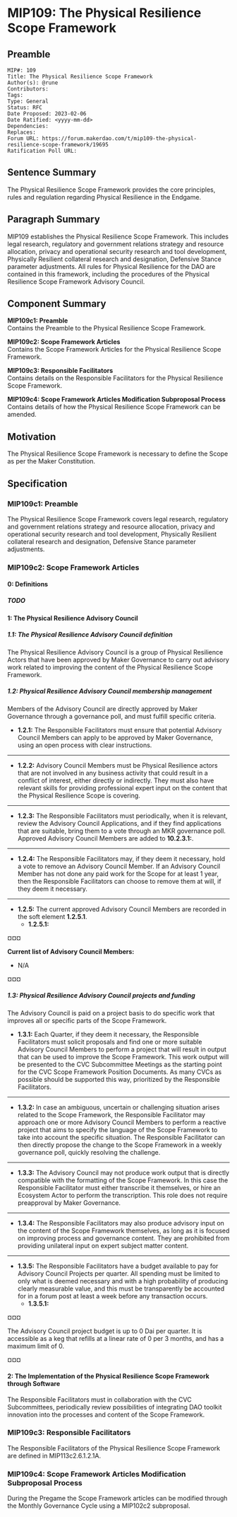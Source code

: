 # MIP109: The Physical Resilience Scope Framework

## Preamble
```
MIP#: 109
Title: The Physical Resilience Scope Framework
Author(s): @rune
Contributors:
Tags:
Type: General
Status: RFC
Date Proposed: 2023-02-06
Date Ratified: <yyyy-mm-dd>
Dependencies:
Replaces:
Forum URL: https://forum.makerdao.com/t/mip109-the-physical-resilience-scope-framework/19695
Ratification Poll URL:
```

## Sentence Summary

The Physical Resilience Scope Framework provides the core principles, rules and regulation regarding Physical Resilience in the Endgame.

## Paragraph Summary

MIP109 establishes the Physical Resilience Scope Framework. This includes  legal research, regulatory and government relations strategy and resource allocation, privacy and operational security research and tool development, Physically Resilient collateral research and designation, Defensive Stance parameter adjustments. All rules for Physical Resilience for the DAO are contained in this framework, including the procedures of the Physical Resilience Scope Framework Advisory Council.

## Component Summary

**MIP109c1: Preamble**  
Contains the Preamble to the Physical Resilience Scope Framework.

**MIP109c2: Scope Framework Articles**  
Contains the Scope Framework Articles for the Physical Resilience Scope Framework.

**MIP109c3: Responsible Facilitators**  
Contains details on the Responsible Facilitators for the Physical Resilience Scope Framework.

**MIP109c4: Scope Framework Articles Modification Subproposal Process**  
Contains details of how the Physical Resilience Scope Framework can be amended.

## Motivation

The Physical Resilience Scope Framework is necessary to define the Scope as per the Maker Constitution.

## Specification

### MIP109c1: Preamble

The Physical Resilience Scope Framework covers legal research, regulatory and government relations strategy and resource allocation, privacy and operational security research and tool development, Physically Resilient collateral research and designation, Defensive Stance parameter adjustments.

### MIP109c2: Scope Framework Articles

#### 0: Definitions

##### TODO

#### 1: The Physical Resilience Advisory Council

##### 1.1: The Physical Resilience Advisory Council definition
The Physical Resilience Advisory Council is a group of Physical Resilience Actors that have been approved by Maker Governance to carry out advisory work related to improving the content of the Physical Resilience Scope Framework.

##### 1.2: Physical Resilience Advisory Council membership management
Members of the Advisory Council are directly approved by Maker Governance through a governance poll, and must fulfill specific criteria.
* **1.2.1:** The Responsible Facilitators must ensure that potential Advisory Council Members can apply to be approved by Maker Governance, using an open process with clear instructions.
---
* **1.2.2:** Advisory Council Members must be Physical Resilience actors that are not involved in any business activity that could result in a conflict of interest, either directly or indirectly. They must also have relevant skills for providing professional expert input on the content that the Physical Resilience Scope is covering.
---
* **1.2.3:** The Responsible Facilitators must periodically, when it is relevant, review the Advisory Council Applications, and if they find applications that are suitable, bring them to a vote through an MKR governance poll. Approved Advisory Council Members are added to **10.2.3.1:**.
---
* **1.2.4:** The Responsible Facilitators may, if they deem it necessary, hold a vote to remove an Advisory Council Member. If an Advisory Council Member has not done any paid work for the Scope for at least 1 year, then the Responsible Facilitators can choose to remove them at will, if they deem it necessary.
---
* **1.2.5:** The current approved Advisory Council Members are recorded in the soft element **1.2.5.1**.
	* **1.2.5.1:**

¤¤¤

**Current list of Advisory Council Members:**
* N/A

¤¤¤

##### 1.3: Physical Resilience Advisory Council projects and funding
The Advisory Council is paid on a project basis to do specific work that improves all or specific parts of the Scope Framework.
* **1.3.1:** Each Quarter, if they deem it necessary, the Responsible Facilitators must solicit proposals and find one or more suitable Advisory Council Members to perform a project that will result in output that can be used to improve the Scope Framework. This work output will be presented to the CVC Subcommittee Meetings as the starting point for the CVC Scope Framework Position Documents. As many CVCs as possible should be supported this way, prioritized by the Responsible Facilitators.
---
* **1.3.2:** In case an ambiguous, uncertain or challenging situation arises related to the Scope Framework, the Responsible Facilitator may approach one or more Advisory Council Members to perform a reactive project that aims to specify the language of the Scope Framework to take into account the specific situation. The Responsible Facilitator can then directly propose the change to the Scope Framework in a weekly governance poll, quickly resolving the challenge.
---
* **1.3.3:** The Advisory Council may not produce work output that is directly compatible with the formatting of the Scope Framework. In this case the Responsible Facilitator must either transcribe it themselves, or hire an Ecosystem Actor to perform the transcription. This role does not require preapproval by Maker Governance.
---
* **1.3.4:** The Responsible Facilitators may also produce advisory input on the content of the Scope Framework themselves, as long as it is focused on improving process and governance content. They are prohibited from providing unilateral input on expert subject matter content.
---
* **1.3.5:** The Responsible Facilitators have a budget available to pay for Advisory Council Projects per quarter. All spending must be limited to only what is deemed necessary and with a high probability of producing clearly measurable value, and this must be transparently be accounted for in a forum post at least a week before any transaction occurs.
	* **1.3.5.1:**

¤¤¤

The Advisory Council project budget is up to 0 Dai per quarter. It is accessible as a keg that refills at a linear rate of 0 per 3 months, and has a maximum limit of 0.

¤¤¤

#### 2: The Implementation of the Physical Resilience Scope Framework through Software
The Responsible Facilitators must in collaboration with the CVC Subcommittees, periodically review possibilities of integrating DAO toolkit innovation into the processes and content of the Scope Framework.

### MIP109c3: Responsible Facilitators

The Responsible Facilitators of the Physical Resilience Scope Framework are defined in MIP113c2.6.1.2.1A.

### MIP109c4: Scope Framework Articles Modification Subproposal Process

During the Pregame the Scope Framework articles can be modified through the Monthly Governance Cycle using a MIP102c2 subproposal.
